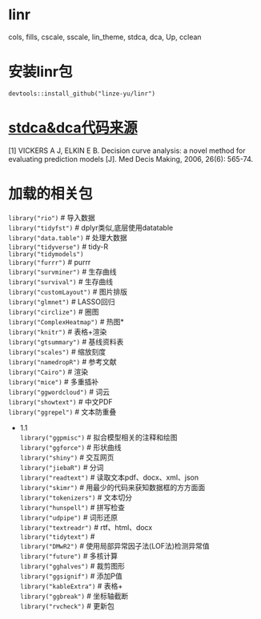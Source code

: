 # linr
cols, fills, cscale, sscale, lin_theme, stdca, dca, Up, cclean
# 安装linr包
`devtools::install_github("linze-yu/linr")  `
# [stdca&dca代码来源](https://www.mskcc.org/departments/epidemiology-biostatistics/biostatistics/decision-curve-analysis)  
[1]	VICKERS A J, ELKIN E B. Decision curve analysis: a novel method for evaluating prediction models [J]. Med Decis Making, 2006, 26(6): 565-74.
# 加载的相关包
`library("rio")` # 导入数据  
`library("tidyfst")` # dplyr类似,底层使用datatable  
`library("data.table")` # 处理大数据  
`library("tidyverse")` # tidy-R  
`library("tidymodels")`  
`library("furrr")` # purrr  
`library("survminer")` # 生存曲线  
`library("survival")` # 生存曲线  
`library("customLayout")` # 图片排版  
`library("glmnet")` # LASSO回归  
`library("circlize")` # 圈图  
`library("ComplexHeatmap")` # 热图*  
`library("knitr")` # 表格+渲染  
`library("gtsummary")` # 基线资料表  
`library("scales")` # 缩放刻度  
`library("namedropR")` # 参考文献  
`library("Cairo")` # 渲染  
`library("mice")` # 多重插补  
`library("ggwordcloud")` # 词云  
`library("showtext")` # 中文PDF  
`library("ggrepel")` # 文本防重叠  
- 1.1  
`library("ggpmisc")` # 拟合模型相关的注释和绘图  
`library("ggforce")` # 形状曲线  
`library("shiny")` # 交互网页  
`library("jiebaR")` # 分词  
`library("readtext")` # 读取文本pdf、docx、xml、json  
`library("skimr")` # 用最少的代码来获知数据框的方方面面  
`library("tokenizers")` # 文本切分  
`library("hunspell")` # 拼写检查  
`library("udpipe")` # 词形还原  
`library("textreadr")` # rtf、html、docx  
`library("tidytext")` #  
`library("DMwR2")` # 使用局部异常因子法(LOF法)检测异常值  
`library("future")` # 多核计算  
`library("gghalves")` # 裁剪图形  
`library("ggsignif")` # 添加P值  
`library("kableExtra")` # 表格+  
`library("ggbreak")` # 坐标轴截断  
`library("rvcheck")` # 更新包  

























































